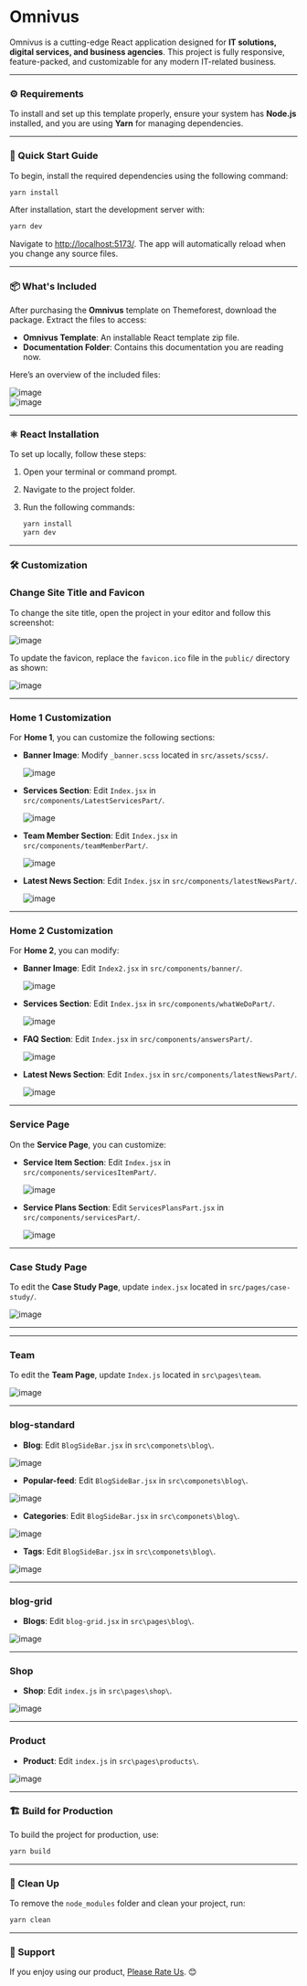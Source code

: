 # Omnivus  

Omnivus is a cutting-edge React application designed for **IT solutions, digital services, and business agencies**. This project is fully responsive, feature-packed, and customizable for any modern IT-related business.  

---

### ⚙️ Requirements  

To install and set up this template properly, ensure your system has **Node.js** installed, and you are using **Yarn** for managing dependencies.  

---

### 🚀 Quick Start Guide  

To begin, install the required dependencies using the following command:  

```bash
yarn install
```

After installation, start the development server with:  

```bash
yarn dev
```

Navigate to [http://localhost:5173/](http://localhost:5173/). The app will automatically reload when you change any source files.  

---

### 📦 What's Included  

After purchasing the **Omnivus** template on Themeforest, download the package. Extract the files to access:  

- **Omnivus Template**: An installable React template zip file.
- **Documentation Folder**: Contains this documentation you are reading now.  

Here’s an overview of the included files:  

![image](./main.png)  
![image](./fils.png)  

---

### ⚛️ React Installation  

To set up locally, follow these steps:  

1. Open your terminal or command prompt.  
2. Navigate to the project folder.  
3. Run the following commands:  

   ```bash
   yarn install
   yarn dev
   ```

---

### 🛠️ Customization  

### Change Site Title and Favicon  

To change the site title, open the project in your editor and follow this screenshot:  

![image](./title.png)  

To update the favicon, replace the `favicon.ico` file in the `public/` directory as shown:  

![image](./icon.png)  

---

### Home 1 Customization  

For **Home 1**, you can customize the following sections:  

- **Banner Image**: Modify `_banner.scss` located in `src/assets/scss/`.  

  ![image](./banner-imgs.png)  

- **Services Section**: Edit `Index.jsx` in `src/components/LatestServicesPart/`.  

  ![image](./service.png)  

- **Team Member Section**: Edit `Index.jsx` in `src/components/teamMemberPart/`.  

  ![image](./team-member.png)  

- **Latest News Section**: Edit `Index.jsx` in `src/components/latestNewsPart/`.  

  ![image](./news-blog.png)  

---

### Home 2 Customization  

For **Home 2**, you can modify:  

- **Banner Image**: Edit `Index2.jsx` in `src/components/banner/`.  

  ![image](./banner-img-2.png)  

- **Services Section**: Edit `Index.jsx` in `src/components/whatWeDoPart/`.  

  ![image](./service-2.png)  

- **FAQ Section**: Edit `Index.jsx` in `src/components/answersPart/`.  

  ![image](./faq-home-2.png)  

- **Latest News Section**: Edit `Index.jsx` in `src/components/latestNewsPart/`.  

  ![image](./news-blog.png)  

---

### Service Page  

On the **Service Page**, you can customize:  

- **Service Item Section**: Edit `Index.jsx` in `src/components/servicesItemPart/`.  

  ![image](./service-item.png)  

- **Service Plans Section**: Edit `ServicesPlansPart.jsx` in `src/components/servicesPart/`.  

  ![image](./service-plan.png)  

---

### Case Study Page  

To edit the **Case Study Page**, update `index.jsx` located in `src/pages/case-study/`.  

![image](./case-stydy.png)  

---

---
###  Team

To edit the **Team Page**, update `Index.js` located in `src\pages\team`.

![image](./team-page.png)

---
###  blog-standard

- **Blog**: Edit `BlogSideBar.jsx` in `src\componets\blog\`.
  
![image](./blog.png)

- **Popular-feed**: Edit `BlogSideBar.jsx` in `src\componets\blog\`.
  
![image](./popular-feed.png)

- **Categories**: Edit `BlogSideBar.jsx` in `src\componets\blog\`.
  
![image](./categories.png)

- **Tags**: Edit `BlogSideBar.jsx` in `src\componets\blog\`.
  
![image](./tags.png)



---

###  blog-grid

- **Blogs**: Edit `blog-grid.jsx` in `src\pages\blog\`.
  
![image](./blogs.png)



---

###  Shop

- **Shop**: Edit `index.js` in `src\pages\shop\`.
  
![image](./products.png)



---

###  Product

- **Product**: Edit `index.js` in `src\pages\products\`.
  
![image](./product.png)



---


### 🏗️ Build for Production  

To build the project for production, use:  

```bash
yarn build
```

---

### 🧹 Clean Up  

To remove the `node_modules` folder and clean your project, run:  

```bash
yarn clean
```

---

### 📧 Support  

If you enjoy using our product, [Please Rate Us](https://themeforest.net/user/ducor). 😊  

